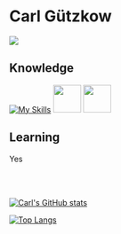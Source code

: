 # Carl Gützkow

![](https://komarev.com/ghpvc/?username=CJGutz&color=brightgreen&style=flat-square)

## Knowledge
[![My Skills](https://skillicons.dev/icons?i=django,docker,rust,postgres,python,ts,java,nextjs,neovim,linux)](https://skillicons.dev)
<img src="https://i.imgur.com/OSZoBwr.png" width="auto" height="50" >
<img src="https://i.imgur.com/7nb0mlO.png" width="auto" height="50" >


## Learning
Yes

<br>
<br>


[![Carl's GitHub stats](https://github-readme-stats.vercel.app/api?username=CJGutz&hide=stars&show_icons=true&theme=tokyonight)](https://github.com/CJGutz/github-readme-stats)

[![Top Langs](https://github-readme-stats.vercel.app/api/top-langs/?username=CJGutz&layout=compact&hide=jupyter+notebook&theme=tokyonight)](https://github.com/CJGutz/github-readme-stats)
